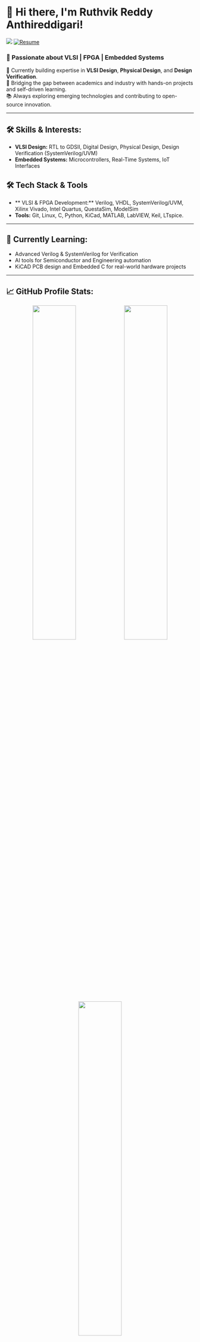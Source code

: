# 👋 Hi there, I'm Ruthvik Reddy Anthireddigari!
[![](https://komarev.com/ghpvc/?username=Ruthvik-reddy-A&label=Profile%20views&color=blue&style=flat)](https://github.com/Ruthvik-reddy-A)
[![Resume](https://img.shields.io/badge/Resume-Download-blue?style=for-the-badge&logo=read-the-docs)](https://github.com/Ruthvik-reddy-A/Ruthvik-reddy-A/blob/master/Resume_Ruthvik%20Reddy%20A_graduate.pdf)
 <br />
<!--## 🚀 Featured Projects
[![Project: Buck Converter](https://img.shields.io/badge/Project-Buck--Converter-blue?style=flat-square)](https://github.com/Ruthvik-reddy-A/Rectifier-based-buck-converter-prototype-for-charging-applications)
[![Project: MCU Logger](https://img.shields.io/badge/MCU--Data--Logger-KiCad-green?style=flat-square)](https://github.com/Ruthvik-reddy-A/MCU-Data-Logger)
[![Project: Traffic Controller](https://img.shields.io/badge/Traffic--Control-Arduino--LabVIEW-yellow?style=flat-square)](https://github.com/Ruthvik-reddy-A/Traffic-Clearing-System)
[![Project: 8051 Gas Detector](https://img.shields.io/badge/Gas--Leak--Sensor-8051--MQ6-red?style=flat-square)](https://github.com/Ruthvik-reddy-A/LPG-Gas-Detector-8051)-->


### 🚀 Passionate about VLSI | FPGA | Embedded Systems  
🔭 Currently building expertise in **VLSI Design**, **Physical Design**, and **Design Verification**.  
🎯 Bridging the gap between academics and industry with hands-on projects and self-driven learning.  
📚 Always exploring emerging technologies and contributing to open-source innovation.

---

## 🛠️ Skills & Interests:
- **VLSI Design:** RTL to GDSII, Digital Design, Physical Design, Design Verification (SystemVerilog/UVM)
- **Embedded Systems:**  Microcontrollers, Real-Time Systems, IoT Interfaces


## 🛠️ Tech Stack & Tools
- ** VLSI & FPGA Development:** Verilog, VHDL, SystemVerilog/UVM, Xilinx Vivado, Intel Quartus, QuestaSim, ModelSim
- **Tools:** Git, Linux, C, Python, KiCad, MATLAB, LabVIEW, Keil, LTspice. 

---

## 🌱 Currently Learning:
- Advanced Verilog & SystemVerilog for Verification
- AI tools for Semiconductor and Engineering automation
- KiCAD PCB design and Embedded C for real-world hardware projects

---

## 📈 GitHub Profile Stats:

<p align="center">
  <img src="https://github-readme-stats.vercel.app/api?username=Ruthvik-reddy-A&show_icons=true&theme=radical&count_private=true" width="48%" />
  <img src="https://github-readme-streak-stats.herokuapp.com/?user=Ruthvik-reddy-A&theme=radical" width="48%" />
   <br />
  <img src="https://github-readme-stats.vercel.app/api/top-langs/?username=Ruthvik-reddy-A&layout=compact&theme=radical" width="48%" />
</p>

---


## ✍️ Latest Side Projects:
- **📟 Home Appliances PCB Design in KiCad**  
  _Custom schematic & PCB layout for power supply and control units for household devices._

- **🔌 Arduino + ESP32 I2C & UART Communication**  
  _Real-time wireless data exchange & serial protocols implementation._

---

## 🤝 Let's Connect:

- 💼 [LinkedIn](https://www.linkedin.com/in/ruthvik-reddy-a-8354301a2/)
- 📧 Email: 
  - **Primary** – ruthvikreddy04@gmail.com  
  - **Work** – reddy.ruthvik0411@gmail.com

---

> _“Consistency beats intensity. One commit a day keeps stagnation away.”_

